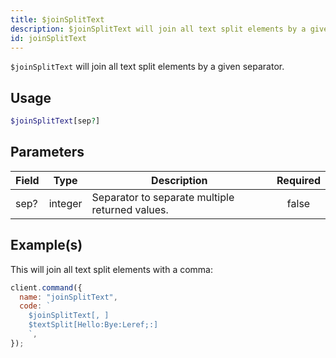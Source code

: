 ```yaml
---
title: $joinSplitText
description: $joinSplitText will join all text split elements by a given separator.
id: joinSplitText
---
```


`$joinSplitText` will join all text split elements by a given separator.

## Usage

```php
$joinSplitText[sep?]
```

## Parameters

| Field | Type    | Description                                     | Required |
| ----- | ------- | ----------------------------------------------- | :------: |
| sep?  | integer | Separator to separate multiple returned values. |  false   |

## Example(s)

This will join all text split elements with a comma:

```javascript
client.command({
  name: "joinSplitText",
  code: `
    $joinSplitText[, ]
    $textSplit[Hello:Bye:Leref;:]
    `,
});
```
